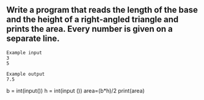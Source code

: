 ## Write a program that reads the length of the base and the height of a right-angled triangle and prints the area. Every number is given on a separate line.


```
Example input
3
5

Example output
7.5
```

b = int(input())
h = int(input ())
area=(b*h)/2
print(area)
